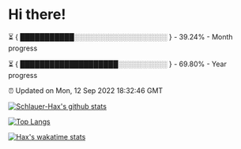 # Hi there!

⏳ { ███████████░░░░░░░░░░░░░░░░░░░ } - 39.24% - Month progress

⏳ { ████████████████████░░░░░░░░░░ } - 69.80% - Year progress

⏰ Updated on Mon, 12 Sep 2022 18:32:46 GMT


[![Schlauer-Hax's github stats](https://github-readme-stats.vercel.app/api?username=Schlauer-Hax&show_icons=true&theme=dark&count_private=true)](https://github.com/Schlauer-Hax)


[![Top Langs](https://github-readme-stats.vercel.app/api/top-langs/?username=Schlauer-Hax&layout=compact&theme=dark)](https://github.com/Schlauer-Hax?tab=repositories)


[![Hax's wakatime stats](https://github-readme-stats.vercel.app/api/wakatime?username=Hax&theme=dark)](https://wakatime.com/@Hax)

